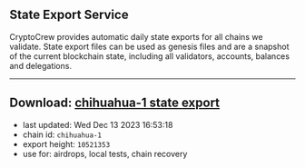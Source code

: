 ## State Export Service
CryptoCrew provides automatic daily state exports for all chains we validate. State export files can be used as genesis files and are a snapshot of the current blockchain state, including all validators, accounts, balances and delegations.

---
**Download: [chihuahua-1 state export](https://dl.ccvalidators.com/SERVICE/chihuahua/chihuahua-1_export_10521353.json)**
---

- last updated: Wed Dec 13 2023 16:53:18
- chain id: `chihuahua-1`
- export height: `10521353`
- use for: airdrops, local tests, chain recovery
